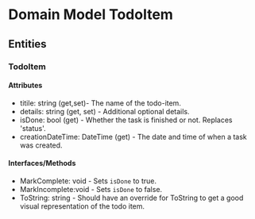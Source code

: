 # Domain Model TodoItem

## Entities
### TodoItem
#### Attributes
* titile: string (get,set)- The name of the todo-item.
* details: string (get, set) - Additional optional details.
* isDone: bool (get) - Whether the task is finished or not. Replaces 'status'.
* creationDateTime: DateTime (get) - The date and time of when a task was created.

#### Interfaces/Methods
* MarkComplete: void - Sets `isDone` to true.
* MarkIncomplete:void - Sets `isDone` to false.
* ToString: string - Should have an override for ToString to get a good visual representation of the todo item.